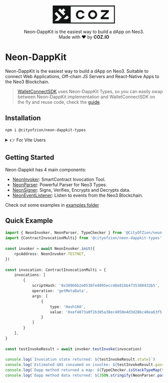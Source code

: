 <p align="center">
  <img
    src="/.github/resources/images/coz.png"
    width="200px;">
</p>

<p align="center">
  Neon-DappKit is the easiest way to build a dApp on Neo3.
  <br/> Made with ❤ by <b>COZ.IO</b>
</p>

# Neon-DappKit

Neon-DappKit is the easiest way to build a dApp on Neo3. Suitable to connect Web Applications, Off-chain JS Servers and
React-Native Apps to the Neo3 Blockchain.

> [WalletConnectSDK](https://github.com/CityOfZion/wallet-connect-sdk) uses Neon-DappKit Types, so  you can easily swap
between Neon-DappKit implementation and WalletConnectSDK on the fly and reuse code, check the
[guide](/packages/neon-dappkit/WALLET-CONNECT.md).

## Installation
```sh
npm i @cityofzion/neon-dappkit-types
```

<details>
<summary>👉 For Vite Users</summary>

In the vite.config.ts file you must change the global value like this:
```ts
import {defineConfig} from 'vite'

export default defineConfig({
    //your config here
    define: {
        global: 'globalThis',
        process: {
            version: 'globalThis'
        }
        //...
    },
})
```
</details>

## Getting Started

Neon-Dappkit has 4 main components:
- [NeonInvoker](https://github.com/CityOfZion/neon-dappkit/blob/main/packages/neon-dappkit/NEON-INVOKER.md): SmartContract Invocation Tool.
- [NeonParser](https://github.com/CityOfZion/neon-dappkit/blob/main/packages/neon-dappkit/NEON-PARSER.md): Powerful Parser for Neo3 Types.
- [NeonSigner](https://github.com/CityOfZion/neon-dappkit/blob/main/packages/neon-dappkit/NEON-SIGNER.md): Signs, Verifies, Encrypts and Decrypts data.
- [NeonEventListener](https://github.com/CityOfZion/neon-dappkit/blob/main/packages/neon-dappkit/NEON-EVENT-LISTENER.md): Listen to events from the Neo3 Blockchain.

Check out some examples in [examples folder](https://github.com/CityOfZion/neon-dappkit/blob/main/packages/neon-dappkit/examples)


## Quick Example

```ts
import { NeonInvoker, NeonParser, TypeChecker } from '@CityOfZion/neon-dappkit'
import {ContractInvocationMulti} from '@cityofzion/neon-dappkit-types'

const invoker = await NeonInvoker.init({
    rpcAddress: NeonInvoker.TESTNET,
})

const invocation: ContractInvocationMulti = {
    invocations: [
        {
            scriptHash: '0x309b6b2e0538fe4095ecc48e81bb4735388432b5',
            operation: 'getMetaData',
            args: [
                {
                    type: 'Hash160',
                    value: '0xef4073a0f2b305a38ec4050e4d3d28bc40ea63f5'
                }
            ]
        }
    ],
}

const testInvokeResult = await invoker.testInvoke(invocation)

console.log(`Invocation state returned: ${testInvokeResult.state}`)
console.log(`Estimated GAS consumed on involke: ${testInvokeResult.gasconsumed} GAS`) // Using testInvoke ensures zero GAS consumption, unlike invokeFunction.
console.log(`Dapp method returned a map: ${TypeChecker.isStackTypeMap(testInvokeResult.stack[0])}`) 
console.log(`Dapp method data returned: ${JSON.stringify(NeonParser.parseRpcResponse(testInvokeResult.stack[0]), null, 2)}`)
```


